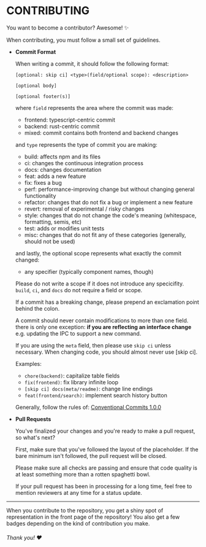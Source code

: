 # CONTRIBUTING

You want to become a contributor? Awesome! ✨

When contributing, you must follow a small set of guidelines.

-   **Commit Format**

    When writing a commit, it should follow the following format:

    `[optional: skip ci] <type>(field/optional scope): <description>`

    `[optional body]`

    `[optional footer(s)]`

    where `field` represents the area where the commit was made:

    -   frontend: typescript-centric commit
    -   backend: rust-centric commit
    -   mixed: commit contains both frontend and backend changes

    and `type` represents the type of commit you are making:

    -   build: affects npm and its files
    -   ci: changes the continuous integration process
    -   docs: changes documentation
    -   feat: adds a new feature
    -   fix: fixes a bug
    -   perf: performance-improving change but without changing general functionality
    -   refactor: changes that do not fix a bug or implement a new feature
    -   revert: removal of experimental / risky changes
    -   style: changes that do not change the code's meaning (whitespace, formatting, semis, etc)
    -   test: adds or modifies unit tests
    -   misc: changes that do not fit any of these categories (generally, should not be used)

    and lastly, the optional scope represents what exactly the commit changed:

    -   any specifier (typically component names, though)

    Please do not write a scope if it does not introduce any specicifity.
    `build`, `ci`, and `docs` do not require a field or scope.

    If a commit has a breaking change, please prepend an exclamation
    point behind the colon.

    A commit should never contain modifications to more than one
    field. there is only one exception: **if you are reflecting
    an interface change** e.g. updating the IPC to support a new
    command.

    If you are using the `meta` field, then please use `skip ci` unless necessary.
    When changing code, you should almost never use [skip ci].

    Examples:

    -   `chore(backend)`: capitalize table fields
    -   `fix(frontend)`: fix library infinite loop
    -   `[skip ci] docs(meta/readme)`: change line endings
    -   `feat(frontend/search)`: implement search history button

    Generally, follow the rules of: [Conventional Commits 1.0.0](https://www.conventionalcommits.org/en/v1.0.0/)

-   **Pull Requests**

    You've finalized your changes and you're ready to make a
    pull request, so what's next?

    First, make sure that you've followed the layout of the
    placeholder. If the bare minimum isn't followed, the
    pull request will be closed.

    Please make sure all checks are passing and ensure that
    code quality is at least something more than a rotten
    spaghetti bowl.

    If your pull request has been in processing for a long time,
    feel free to mention reviewers at any time for a status update.

---

When you contribute to the repository, you get a shiny spot of
representation in the front page of the repository! You also
get a few badges depending on the kind of contribution you make.

###### Thank you! ❤️
